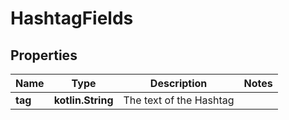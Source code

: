 
# HashtagFields

## Properties
Name | Type | Description | Notes
------------ | ------------- | ------------- | -------------
**tag** | **kotlin.String** | The text of the Hashtag | 



